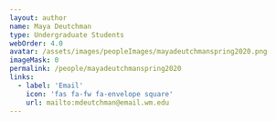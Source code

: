 ```yaml
---
layout: author
name: Maya Deutchman
type: Undergraduate Students
webOrder: 4.0
avatar: /assets/images/peopleImages/mayadeutchmanspring2020.png
imageMask: 0
permalink: /people/mayadeutchmanspring2020
links:
  - label: 'Email'
    icon: 'fas fa-fw fa-envelope square'
    url: mailto:mdeutchman@email.wm.edu
---
```

